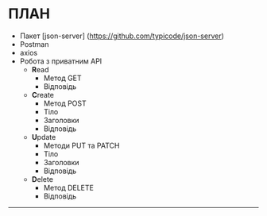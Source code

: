 # ПЛАН

- Пакет [json-server] (https://github.com/typicode/json-server)
- Postman
- axios
- Робота з приватним API
  - **R**ead
    - Метод GET
    - Відповідь
  - **C**reate
    - Метод POST
    - Тіло
    - Заголовки
    - Відповідь
  - **U**pdate
    - Методи PUT та PATCH
    - Тіло
    - Заголовки
    - Відповідь
  - **D**elete
    - Метод DELETE
    - Відповідь

---

